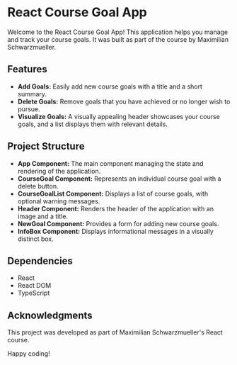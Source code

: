 # React Course Goal App

Welcome to the React Course Goal App! This application helps you manage and track your course goals. It was built as part of the course by Maximilian Schwarzmueller.

## Features

- **Add Goals:** Easily add new course goals with a title and a short summary.
- **Delete Goals:** Remove goals that you have achieved or no longer wish to pursue.
- **Visualize Goals:** A visually appealing header showcases your course goals, and a list displays them with relevant details.

## Project Structure

- **App Component:** The main component managing the state and rendering of the application.
- **CourseGoal Component:** Represents an individual course goal with a delete button.
- **CourseGoalList Component:** Displays a list of course goals, with optional warning messages.
- **Header Component:** Renders the header of the application with an image and a title.
- **NewGoal Component:** Provides a form for adding new course goals.
- **InfoBox Component:** Displays informational messages in a visually distinct box.

## Dependencies

- React
- React DOM
- TypeScript

## Acknowledgments

This project was developed as part of Maximilian Schwarzmueller's React course.

Happy coding!
